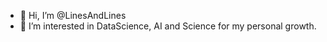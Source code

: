 - 👋 Hi, I’m @LinesAndLines
- 👀 I’m interested in DataScience, AI and Science for my personal growth.
